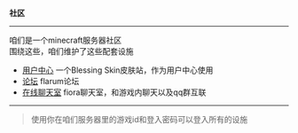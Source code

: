 **社区**

---

咱们是一个minecraft服务器社区  
围绕这些，咱们维护了这些配套设施  
* [用户中心](https://mcskin.smyhw.online) 一个Blessing Skin皮肤站，作为用户中心使用
* [论坛](https://bbs.smyhw.online:8080) flarum论坛
* [在线聊天室](https://im.smyhw.online:8080) fiora聊天室，和游戏内聊天以及qq群互联
---
> 使用你在咱们服务器里的游戏id和登入密码可以登入所有的设施